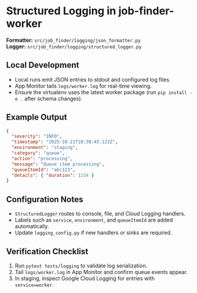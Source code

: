 # Structured Logging in job-finder-worker

**Formatter:** `src/job_finder/logging/json_formatter.py`  
**Logger:** `src/job_finder/logging/structured_logger.py`

## Local Development
- Local runs emit JSON entries to stdout and configured log files.
- App Monitor tails `logs/worker.log` for real-time viewing.
- Ensure the virtualenv uses the latest worker package (run `pip install -e .` after schema changes).

## Example Output
```json
{
  "severity": "INFO",
  "timestamp": "2025-10-21T10:30:45.123Z",
  "environment": "staging",
  "category": "queue",
  "action": "processing",
  "message": "Queue item processing",
  "queueItemId": "abc123",
  "details": { "duration": 1234 }
}
```

## Configuration Notes
- `StructuredLogger` routes to console, file, and Cloud Logging handlers.
- Labels such as `service`, `environment`, and `queueItemId` are added automatically.
- Update `logging_config.py` if new handlers or sinks are required.

## Verification Checklist
1. Run `pytest tests/logging` to validate log serialization.
2. Tail `logs/worker.log` in App Monitor and confirm queue events appear.
3. In staging, inspect Google Cloud Logging for entries with `service=worker`.
